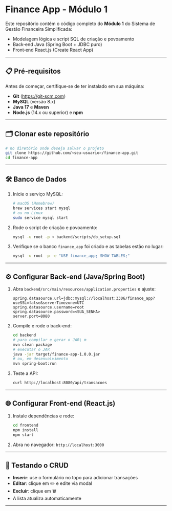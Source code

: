 # Finance App - Módulo 1

Este repositório contém o código completo do **Módulo 1** do Sistema de Gestão Financeira Simplificada:
- Modelagem lógica e script SQL de criação e povoamento
- Back‑end Java (Spring Boot + JDBC puro)
- Front‑end React.js (Create React App)

---

## 📋 Pré‑requisitos

Antes de começar, certifique‑se de ter instalado em sua máquina:

- **Git** (https://git-scm.com)
- **MySQL** (versão 8.x)
- **Java 17** e **Maven**
- **Node.js** (14.x ou superior) e **npm**

---

## 🗂️ Clonar este repositório

```bash
# no diretório onde deseja salvar o projeto
git clone https://github.com/<seu-usuario>/finance-app.git
cd finance-app
```

---

## 🛠️ Banco de Dados

1. Inicie o serviço MySQL:

   ```bash
   # macOS (Homebrew)
   brew services start mysql
   # ou no Linux
   sudo service mysql start
   ```

2. Rode o script de criação e povoamento:

   ```bash
   mysql -u root -p < backend/scripts/db_setup.sql
   ```

3. Verifique se o banco `finance_app` foi criado e as tabelas estão no lugar:

   ```bash
   mysql -u root -p -e "USE finance_app; SHOW TABLES;"
   ```

---

## ⚙️ Configurar Back‑end (Java/Spring Boot)

1. Abra `backend/src/main/resources/application.properties` e ajuste:

   ```properties
   spring.datasource.url=jdbc:mysql://localhost:3306/finance_app?useSSL=false&serverTimezone=UTC
   spring.datasource.username=root
   spring.datasource.password=<SUA_SENHA>
   server.port=8080
   ```

2. Compile e rode o back‑end:

   ```bash
   cd backend
   # para compilar e gerar o JAR\ m
   mvn clean package
   # executar o JAR
   java -jar target/finance-app-1.0.0.jar
   # ou, em desenvolvimento
   mvn spring-boot:run
   ```

3. Teste a API:

   ```bash
   curl http://localhost:8080/api/transacoes
   ```

---

## 🌐 Configurar Front‑end (React.js)

1. Instale dependências e rode:

   ```bash
   cd frontend
   npm install
   npm start
   ```

2. Abra no navegador: `http://localhost:3000`

---

## 🚀 Testando o CRUD

- **Inserir**: use o formulário no topo para adicionar transações
- **Editar**: clique em ✏️ e edite via modal
- **Excluir**: clique em 🗑️
- A lista atualiza automaticamente

---

